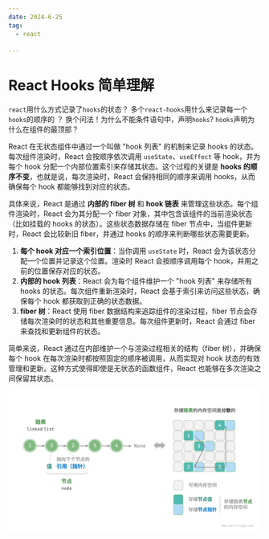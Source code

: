 ```yaml
---
date: 2024-6-25
tag:
  - react

---
```


# React Hooks 简单理解

`react`用什么方式记录了`hooks`的状态？ 多个`react-hooks`用什么来记录每一个`hooks`的顺序的 ？ 换个问法！为什么不能条件语句中，声明`hooks`? `hooks`声明为什么在组件的最顶部？

React 在无状态组件中通过一个叫做 "hook 列表" 的机制来记录 hooks 的状态。每次组件渲染时，React 会按顺序依次调用 `useState`、`useEffect` 等 hook，并为每个 hook 分配一个内部位置索引来存储其状态。这个过程的关键是 **hooks 的顺序不变**，也就是说，每次渲染时，React 会保持相同的顺序来调用 hooks，从而确保每个 hook 都能够找到对应的状态。

具体来说，React 是通过 **内部的 fiber 树** 和 **hook 链表** 来管理这些状态。每个组件渲染时，React 会为其分配一个 fiber 对象，其中包含该组件的当前渲染状态（比如挂载的 hooks 的状态）。这些状态数据存储在 fiber 节点中，当组件更新时，React 会比较新旧 fiber，并通过 hooks 的顺序来判断哪些状态需要更新。

1. **每个 hook 对应一个索引位置**：当你调用 `useState` 时，React 会为该状态分配一个位置并记录这个位置。渲染时 React 会按顺序调用每个 hook，并用之前的位置保存对应的状态。
2. **内部的 hook 列表**：React 会为每个组件维护一个 "hook 列表" 来存储所有 hooks 的状态。每次组件重新渲染时，React 会基于索引来访问这些状态，确保每个 hook 都获取到正确的状态数据。
3. **fiber 树**：React 使用 fiber 数据结构来追踪组件的渲染过程，fiber 节点会存储每次渲染时的状态和其他重要信息。每次组件更新时，React 会通过 fiber 来查找和更新组件的状态。

简单来说，React 通过在内部维护一个与渲染过程相关的结构（fiber 树），并确保每个 hook 在每次渲染时都按照固定的顺序被调用，从而实现对 hook 状态的有效管理和更新。这种方式使得即使是无状态的函数组件，React 也能够在多次渲染之间保留其状态。

![链表定义与存储方式](https://raw.githubusercontent.com/susanforme/img/main/img/2025/02/28/14%E6%97%B657%E5%88%8653%E7%A7%9253088f3b0430b15650c8e63dcc38e862-linkedlist_definition-e198f4.png)